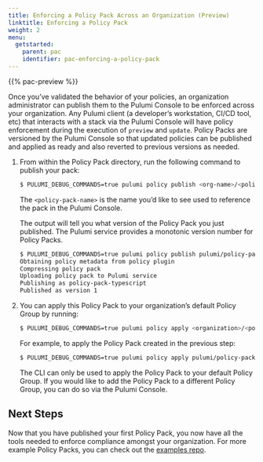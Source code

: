 ```yaml
---
title: Enforcing a Policy Pack Across an Organization (Preview)
linktitle: Enforcing a Policy Pack
weight: 2
menu:
  getstarted:
    parent: pac
    identifier: pac-enforcing-a-policy-pack
---
```

{{% pac-preview %}}

Once you’ve validated the behavior of your policies, an organization administrator can publish them to the Pulumi Console to be enforced across your organization. Any Pulumi client (a developer’s workstation, CI/CD tool, etc) that interacts with a stack via the Pulumi Console will have policy enforcement during the execution of `preview` and `update`. Policy Packs are versioned by the Pulumi Console so that updated policies can be published and applied as ready and also reverted to previous versions as needed.

1. From within the Policy Pack directory, run the following command to publish your pack:

    ```sh
    $ PULUMI_DEBUG_COMMANDS=true pulumi policy publish <org-name>/<policy-pack-name>
    ```

    The `<policy-pack-name>` is the name you’d like to see used to reference the pack in the Pulumi Console.

    The output will tell you what version of the Policy Pack you just published. The Pulumi service provides a monotonic version number for Policy Packs.

    ```sh
    $ PULUMI_DEBUG_COMMANDS=true pulumi policy publish pulumi/policy-pack-typescript
    Obtaining policy metadata from policy plugin
    Compressing policy pack
    Uploading policy pack to Pulumi service
    Publishing as policy-pack-typescript
    Published as version 1
    ```

1. You can apply this Policy Pack to your organization’s default Policy Group by running:

    ```sh
    $ PULUMI_DEBUG_COMMANDS=true pulumi policy apply <organization>/<policy-pack-name> <version>
    ```

    For example, to apply the Policy Pack created in the previous step:

    ```sh
    $ PULUMI_DEBUG_COMMANDS=true pulumi policy apply pulumi/policy-pack-typescript 1
    ```

    The CLI can only be used to apply the Policy Pack to your default Policy Group. If you would like to add the Policy Pack to a different Policy Group, you can do so via the Pulumi Console.

## Next Steps

Now that you have published your first Policy Pack, you now have all the tools needed to enforce compliance amongst your organization. For more example Policy Packs, you can check out the [examples repo](https://github.com/pulumi/examples/tree/master/policy-packs).
